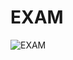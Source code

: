 # EXAM
![EXAM](https://user-images.githubusercontent.com/116212206/204160163-74803b5e-4fd7-44e0-b428-90202968da84.PNG)

